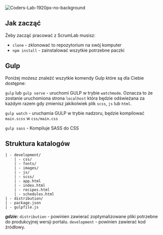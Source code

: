 ![Coders-Lab-1920px-no-background](https://user-images.githubusercontent.com/152855/73064373-5ed69780-3ea1-11ea-8a71-3d370a5e7dd8.png)


## Jak zacząć
Żeby zacząć pracować z ScrumLab musisz:

* `clone` - zklonować to repozytorium na swój komputer
* `npm install` - zainstalować wszytkie potrzebne paczki


## Gulp
Poniżej możesz znaleźć wszytkie komendy Gulp które są dla Ciebie dostępne:

`gulp` lub `gulp serve`  - uruchomi GULP w trybie `watchmode`. Oznacza to że zostanie uruchomiona strona `localhost` która będzie odświeżana za każdym razem gdy zmienisz jakikolwiek plik `scss`, `js` lub `html`.

`gulp watch` - uruchamia GULP w trybie nadzoru, będzie kompilować `main.scss` w `css/main.css`

`gulp sass` - Kompiluje SASS do CSS


## Struktura katalogów
```
| - development/
	| - css/      
	| - fonts/
	| - images/  
	| - js/
	| - scss/
	| - app.html  
	| - index.html  
	| - recipes.html    
	| - schedules.html
| - distribution/
| - package.json
| - gulpfile.js
```

***gdzie:***
`distribution` - powinien zawierać zoptymalizowane pliki potrzebne do produkcyjnej wersji portalu.
`development`  - powinien zawierać kod źródłowy.
